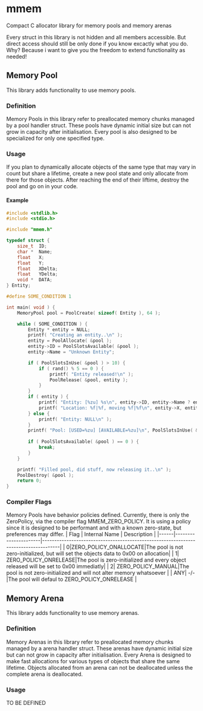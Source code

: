# mmem
Compact C allocator library for memory pools and memory arenas

Every struct in this library is not hidden and all members accessible.
But direct access should still be only done if you know excactly what you do.
Why? Because i want to give you the freedom to extend functionality as needed!

## Memory Pool
This library adds functionality to use memory pools.

### Definition
Memory Pools in this library refer to preallocated memory chunks managed by a pool handler struct.
These pools have dynamic initial size but can not grow in capacity after initialisation.
Every pool is also designed to be specialized for only one specified type.

### Usage
If you plan to dynamically allocate objects of the same type that may vary in count but share a lifetime,
create a new pool state and only allocate from there for those objects. After reaching the end of their liftime,
destroy the pool and go on in your code.

#### Example
```c 
#include <stdlib.h>
#include <stdio.h>

#include "mmem.h"

typedef struct {
	size_t	ID;
	char *	Name;
	float	X;
	float	Y;
	float	XDelta;
	float	YDelta;
	void *	DATA;
} Entity;

#define SOME_CONDITION 1

int main( void ) {
	MemoryPool pool = PoolCreate( sizeof( Entity ), 64 );

	while ( SOME_CONDITION ) {
		Entity * entity = NULL;
		printf( "Creating an entity..\n" );
		entity = PoolAllocate( &pool );
		entity->ID = PoolSlotsAvailable( &pool );
		entity->Name = "Unknown Entity";

		if ( PoolSlotsInUse( &pool ) > 10) {
			if ( rand() % 5 == 0 ) {
				printf( "Entity released!\n" );
				PoolRelease( &pool, entity );
			}
		}
		if ( entity ) {
			printf( "Entity: [%zu] %s\n", entity->ID, entity->Name ? entity->Name : "<NULL>" );
			printf( "Location: %f|%f, moving %f|%f\n", entity->X, entity->Y, entity->XDelta, entity->YDelta );
		} else {
			printf( "Entity: NULL\n" );
		}
		printf( "Pool: [USED=%zu] [AVAILABLE=%zu]\n", PoolSlotsInUse( &pool ), PoolSlotsAvailable( &pool ) );
		
		if ( PoolSlotsAvailable( &pool ) == 0 ) {
			break;
		}
	}

	printf( "Filled pool, did stuff, now releasing it..\n" );
	PoolDestroy( &pool );
	return 0;
}
```

### Compiler Flags
Memory Pools have behavior policies defined. Currently, there is only the ZeroPolicy, via the compiler flag MMEM_ZERO_POLICY.
It is using a policy since it is designed to be performant and with a known zero-state, but preferences may differ.
| Flag | Internal Name        | Description                                                                         |
|------|----------------------|-------------------------------------------------------------------------------------|
|     0|ZERO_POLICY_ONALLOCATE|The pool is not zero-initialized, but will set the objects data to 0x00 on allocation|
|     1| ZERO_POLICY_ONRELEASE|The pool is zero-initialized and every object released will be set to 0x00 immediatly|
|     2|    ZERO_POLICY_MANUAL|The pool is not zero-initialized and will not alter memory whatsoever                |
|   ANY|                   -/-|The pool will defaul to ZERO_POLICY_ONRELEASE                                        |

## Memory Arena
This library adds functionality to use memory arenas.

### Definition
Memory Arenas in this library refer to preallocated memory chunks managed by a arena handler struct.
These arenas have dynamic initial size but can not grow in capacity after initialisation.
Every Arena is designed to make fast allocations for various types of objects that share the same lifetime.
Objects allocated from an arena can not be deallocated unless the complete arena is deallocated.

### Usage
TO BE DEFINED

